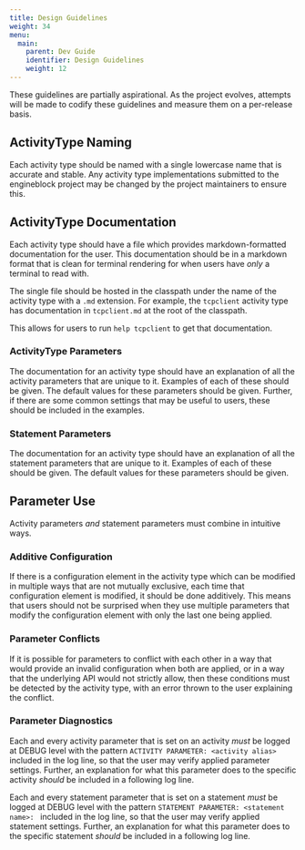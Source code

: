 ```yaml
---
title: Design Guidelines
weight: 34
menu:
  main:
    parent: Dev Guide
    identifier: Design Guidelines
    weight: 12
---
```


These guidelines are partially aspirational. As the project evolves, attempts will be made to
codify these guidelines and measure them on a per-release basis.

## ActivityType Naming

Each activity type should be named with a single lowercase name that is accurate and stable. Any activity type
implementations submitted to the engineblock project may be changed by the project maintainers to ensure this.

## ActivityType Documentation

Each activity type should have a file which provides markdown-formatted documentation for the user. This documentation
should be in a markdown format that is clean for terminal rendering for when users have *only* a terminal to read
with.

The single file should be hosted in the classpath under the name of the activity type with a `.md` extension. For example,
the `tcpclient` activity type has documentation in `tcpclient.md` at the root of the classpath.

This allows for users to run `help tcpclient` to get that documentation.

### ActivityType Parameters

The documentation for an activity type should have an explanation of all the activity parameters that are unique to it.
Examples of each of these should be given. The default values for these parameters should be given. Further, if
there are some common settings that may be useful to users, these should be included in the examples.

### Statement Parameters

The documentation for an activity type should have an explanation of all the statement parameters that are unique to it.
Examples of each of these should be given. The default values for these parameters should be given. 
 
## Parameter Use

Activity parameters *and* statement parameters must combine in intuitive ways.

### Additive Configuration

If there is a configuration element in the activity type which can be modified in multiple ways that are not mutually exclusive, each time that
configuration element is modified, it should be done additively. This means that users should not be surprised when
they use multiple parameters that modify the configuration element with only the last one being applied. 

### Parameter Conflicts

If it is possible for parameters to conflict with each other in a way that would provide an invalid configuration when both are applied,
or in a way that the underlying API would not strictly allow, then these conditions must be detected by the activity type, with
an error thrown to the user explaining the conflict.

### Parameter Diagnostics

Each and every activity parameter that is set on an activity *must* be logged at DEBUG level with the 
pattern `ACTIVITY PARAMETER: <activity alias>` included in the log line, so that the user may verify applied parameter settings.
Further, an explanation for what this parameter does to the specific activity *should* be included in a following log line.

Each and every statement parameter that is set on a statement *must* be logged at DEBUG level with the
pattern `STATEMENT PARAMETER: <statement name>: ` included in the log line, so that the user may verify applied statement settings.
Further, an explanation for what this parameter does to the specific statement *should* be included in a following log line.

  


